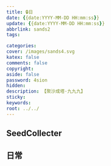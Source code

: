 ```yaml
---
title: 🔒日
date: {{date:YYYY-MM-DD HH:mm:ss}}
update: {{date:YYYY-MM-DD HH:mm:ss}}
abbrlink: sands2
tags:

categories:
cover: /images/sands4.svg
katex: false
comments: false
copyright:
aside: false
password: 4sion
hidden:
description: 【聚沙成塔·九九九】 
sticky: 
keywords:
root: ../../
---
```


## SeedCollecter


## 日常